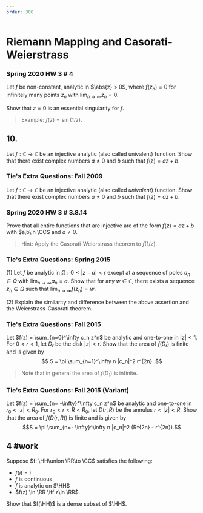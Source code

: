 ```yaml
---
order: 300
---
```


# Riemann Mapping and Casorati-Weierstrass

### Spring 2020 HW 3 #  4

Let $f$ be non-constant, analytic in $\abs{z} > 0$, where $f(z_n) = 0$
for infinitely many points $z_n$ with $\lim_{n\to\infty} z_n = 0$.

Show that $z=0$ is an essential singularity for $f$.

> Example: $f(z) = \sin(1/z)$.


## 10. 
Let $f: {\mathbb C} \rightarrow {\mathbb C}$ be an injective analytic (also called univalent) function. 
Show that there exist complex numbers $a \neq 0$ and $b$ such that $f(z) = az + b$.

### Tie's Extra Questions: Fall 2009
Let $f: {\mathbb C} \rightarrow {\mathbb C}$ be an injective
analytic (also called *univalent*) function. Show that there exist
complex numbers $a \neq 0$ and $b$ such that $f(z) = az + b$.

### Spring 2020 HW 3 #  3.8.14
Prove that all entire functions that are injective are of the form $f(z) = az + b$ with $a,b\in \CC$ and $a\neq 0$.

> Hint: Apply the Casorati-Weierstrass theorem to $f(1/z)$.


### Tie's Extra Questions: Spring 2015


(1) Let $f$ be analytic in $\Omega: 0<|z-a|<r$ except at a
sequence of poles $a_n \in \Omega$ with
$\lim_{n \rightarrow \infty} a_n = a$. Show that for any
$w \in \mathbb C$, there exists a sequence $z_n \in \Omega$ such
that $\lim_{n \rightarrow \infty} f(z_n) = w$.

(2) Explain the similarity and difference between the above assertion and the Weierstrass-Casorati theorem.


### Tie's Extra Questions: Fall 2015

Let $f(z) = \sum_{n=0}^\infty c_n z^n$ be analytic and one-to-one in $|z| < 1$. 
For $0<r<1$, let $D_r$ be the disk $|z|<r$. 
Show that the area of $f(D_r)$ is finite and is given by
$$
S = \pi \sum_{n=1}^\infty n |c_n|^2 r^{2n}
.$$ 

> Note that in
general the area of $f(D_1)$ is infinite.


### Tie's Extra Questions: Fall 2015 (Variant)


Let $f(z) = \sum_{n= -\infty}^\infty c_n z^n$ be analytic and one-to-one in $r_0< |z| < R_0$. For $r_0<r<R<R_0$, let $D(r,R)$ be the annulus $r<|z|<R$. Show that the area of $f(D(r,R))$ is finite and is given by
$$S = \pi \sum_{n=- \infty}^\infty n |c_n|^2 (R^{2n} - r^{2n}).$$

## 4 #work
Suppose $f: \HH\union \RR\to \CC$ satisfies the following:

- $f(i) = i$
- $f$ is continuous
- $f$ is analytic on $\HH$
- $f(z) \in \RR \iff z\in \RR$.

Show that $f(\HH)$ is a dense subset of $\HH$.
